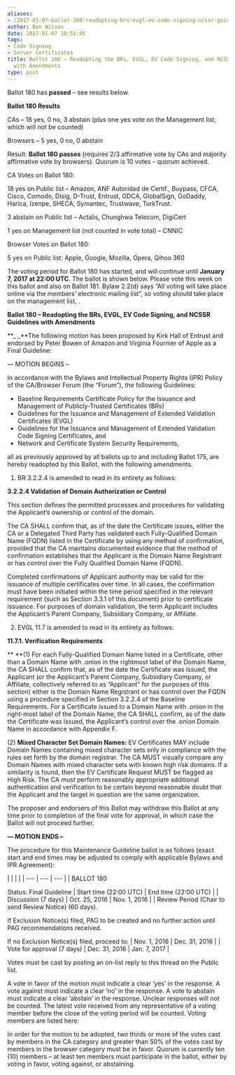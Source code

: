 ```yaml
---
aliases:
- /2017-01-07-ballot-180-readopting-brs-evgl-ev-code-signing-ncssr-guidelines-amendments/
author: Ben Wilson
date: 2017-01-07 18:51:05
tags:
- Code Signing
- Server Certificates
title: Ballot 180 – Readopting the BRs, EVGL, EV Code Signing, and NCSSR Guidelines
  with Amendments
type: post
---
```


Ballot 180 has **passed** – see results below.

**Ballot 180 Results**

CAs – 18 yes, 0 no, 3 abstain (plus one yes vote on the Management list, which will not be counted)

Browsers – 5 yes, 0 no, 0 abstain

Result: **Ballot 180 passes** (requires 2/3 affirmative vote by CAs and majority affirmative vote by browsers). Quorum is 10 votes – quorum achieved.

CA Votes on Ballot 180:

18 yes on Public list – Amazon, ANF Autoridad de Certif., Buypass, CFCA, Cisco, Comodo, Disig, D-Trust, Entrust, GDCA, GlobalSign, GoDaddy, Harica, Izenpe, SHECA, Symantec, Trustwave, TurkTrust.

3 abstain on Public list – Actalis, Chunghwa Telecom, DigiCert

1 yes on Management list (not counted in vote total) – CNNIC

Browser Votes on Ballot 180:

5 yes on Public list: Apple, Google, Mozilla, Opera, Qihoo 360

The voting period for Ballot 180 has started, and will continue until **January 7, 2017 at 22:00 UTC**. The ballot is shown below. Please vote this week on this ballot and also on Ballot 181. Bylaw 2.2(d) says “All voting will take place online via the members’ electronic mailing list”, so voting should take place on the management list, .

**Ballot 180 – Readopting the BRs, EVGL, EV Code Signing, and NCSSR Guidelines with Amendments**

**\_ \_**The following motion has been proposed by Kirk Hall of Entrust and endorsed by Peter Bowen of Amazon and Virginia Fournier of Apple as a Final Guideline:

— MOTION BEGINS –

In accordance with the Bylaws and Intellectual Property Rights (IPR) Policy of the CA/Browser Forum (the “Forum”), the following Guidelines:

- Baseline Requirements Certificate Policy for the Issuance and Management of Publicly-Trusted Certificates (BRs)
- Guidelines for the Issuance and Management of Extended Validation Certificates (EVGL)
- Guidelines for the Issuance and Management of Extended Validation Code Signing Certificates, and
- Network and Certificate System Security Requirements,

all as previously approved by all ballots up to and including Ballot 175, are hereby readopted by this Ballot, with the following amendments.

1. BR 3.2.2.4 is amended to read in its entirety as follows:

**3.2.2.4 Validation of Domain Authorization or Control**

This section defines the permitted processes and procedures for validating the Applicant’s ownership or control of the domain.

The CA SHALL confirm that, as of the date the Certificate issues, either the CA or a Delegated Third Party has validated each Fully-Qualified Domain Name (FQDN) listed in the Certificate by using any method of confirmation, provided that the CA maintains documented evidence that the method of confirmation establishes that the Applicant is the Domain Name Registrant or has control over the Fully Qualified Domain Name (FQDN).

Completed confirmations of Applicant authority may be valid for the issuance of multiple certificates over time. In all cases, the confirmation must have been initiated within the time period specified in the relevant requirement (such as Section 3.3.1 of this document) prior to certificate issuance. For purposes of domain validation, the term Applicant includes the Applicant’s Parent Company, Subsidiary Company, or Affiliate.

2. EVGL 11.7 is amended to read in its entirety as follows:

**11.7.1. Verification Requirements**

** **(1) For each Fully-Qualified Domain Name listed in a Certificate, other than a Domain Name with .onion in the rightmost label of the Domain Name, the CA SHALL confirm that, as of the date the Certificate was issued, the Applicant (or the Applicant’s Parent Company, Subsidiary Company, or Affiliate, collectively referred to as “Applicant” for the purposes of this section) either is the Domain Name Registrant or has control over the FQDN using a procedure specified in Section 3.2.2.4 of the Baseline Requirements. For a Certificate issued to a Domain Name with .onion in the right-most label of the Domain Name, the CA SHALL confirm, as of the date the Certificate was issued, the Applicant’s control over the .onion Domain Name in accordance with Appendix F.

(2) **Mixed Character Set Domain Names:** EV Certificates MAY include Domain Names containing mixed character sets only in compliance with the rules set forth by the domain registrar. The CA MUST visually compare any Domain Names with mixed character sets with known high risk domains. If a similarity is found, then the EV Certificate Request MUST be flagged as High Risk. The CA must perform reasonably appropriate additional authentication and verification to be certain beyond reasonable doubt that the Applicant and the target in question are the same organization.

The proposer and endorsers of this Ballot may withdraw this Ballot at any time prior to completion of the final vote for approval, in which case the Ballot will not proceed further.

**— MOTION ENDS –**

The procedure for this Maintenance Guideline ballot is as follows (exact start and end times may be adjusted to comply with applicable Bylaws and IPR Agreement):

| | | |
| --- | --- | --- | |
BALLOT 180

Status: Final Guideline |
Start time (22:00 UTC) |
End time (22:00 UTC) | |
Discussion (7 days) |
Oct. 25, 2016 |
Nov. 1, 2016 | |
Review Period (Chair to send Review Notice) (60 days).

If Exclusion Notice(s) filed, PAG to be created and no further action until PAG recommendations received.

If no Exclusion Notice(s) filed, proceed to: |
Nov. 1, 2016 |
Dec. 31, 2016 | |
Vote for approval (7 days) |
Dec. 31, 2016 |
Jan. 7, 2017 |

Votes must be cast by posting an on-list reply to this thread on the Public list.

A vote in favor of the motion must indicate a clear ‘yes’ in the response. A vote against must indicate a clear ‘no’ in the response. A vote to abstain must indicate a clear ‘abstain’ in the response. Unclear responses will not be counted. The latest vote received from any representative of a voting member before the close of the voting period will be counted. Voting members are listed here:

In order for the motion to be adopted, two thirds or more of the votes cast by members in the CA category and greater than 50% of the votes cast by members in the browser category must be in favor. Quorum is currently ten (10) members – at least ten members must participate in the ballot, either by voting in favor, voting against, or abstaining.